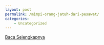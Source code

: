 ```yaml
---
layout: post
permalink: /mimpi-orang-jatuh-dari-pesawat/
categories:
    - Uncategorized
---
```


[Baca Selengkapnya](/09)